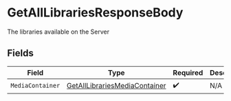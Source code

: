 # GetAllLibrariesResponseBody

The libraries available on the Server


## Fields

| Field                                                                                   | Type                                                                                    | Required                                                                                | Description                                                                             |
| --------------------------------------------------------------------------------------- | --------------------------------------------------------------------------------------- | --------------------------------------------------------------------------------------- | --------------------------------------------------------------------------------------- |
| `MediaContainer`                                                                        | [GetAllLibrariesMediaContainer](../../Models/Requests/GetAllLibrariesMediaContainer.md) | :heavy_check_mark:                                                                      | N/A                                                                                     |